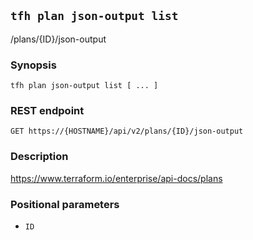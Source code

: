## `tfh plan json-output list`

/plans/{ID}/json-output

### Synopsis

    tfh plan json-output list [ ... ]

### REST endpoint

    GET https://{HOSTNAME}/api/v2/plans/{ID}/json-output

### Description

https://www.terraform.io/enterprise/api-docs/plans

### Positional parameters

* `ID`

